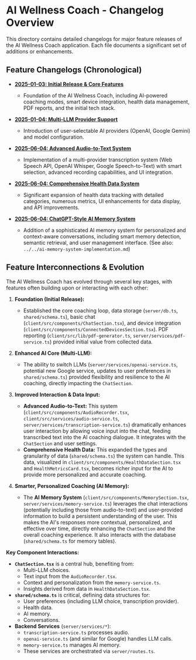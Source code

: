 # AI Wellness Coach - Changelog Overview

This directory contains detailed changelogs for major feature releases of the AI Wellness Coach application. Each file documents a significant set of additions or enhancements.

## Feature Changelogs (Chronological)

*   **[2025-01-03: Initial Release & Core Features](./01-initial-release-2025-01-03.md)**
    *   Foundation of the AI Wellness Coach, including AI-powered coaching modes, smart device integration, health data management, PDF reports, and the initial tech stack.

*   **[2025-01-04: Multi-LLM Provider Support](./02-multi-llm-support-2025-01-04.md)**
    *   Introduction of user-selectable AI providers (OpenAI, Google Gemini) and model configuration.

*   **[2025-06-04: Advanced Audio-to-Text System](./03-advanced-audio-to-text-2025-06-04.md)**
    *   Implementation of a multi-provider transcription system (Web Speech API, OpenAI Whisper, Google Speech-to-Text) with smart selection, advanced recording capabilities, and UI integration.

*   **[2025-06-04: Comprehensive Health Data System](./04-comprehensive-health-data-2025-06-04.md)**
    *   Significant expansion of health data tracking with detailed categories, numerous metrics, UI enhancements for data display, and API improvements.

*   **[2025-06-04: ChatGPT-Style AI Memory System](./05-ai-memory-system-2025-06-04.md)**
    *   Addition of a sophisticated AI memory system for personalized and context-aware conversations, including smart memory detection, semantic retrieval, and user management interface. (See also: `../../ai-memory-system-implementation.md`)

## Feature Interconnections & Evolution

The AI Wellness Coach has evolved through several key stages, with features often building upon or interacting with each other:

1.  **Foundation (Initial Release):**
    *   Established the core coaching loop, data storage (`server/db.ts`, `shared/schema.ts`), basic chat (`client/src/components/ChatSection.tsx`), and device integration (`client/src/components/ConnectedDevicesSection.tsx`). PDF reporting (`client/src/lib/pdf-generator.ts`, `server/services/pdf-service.ts`) provided initial value from collected data.

2.  **Enhanced AI Core (Multi-LLM):**
    *   The ability to switch LLMs (`server/services/openai-service.ts`, potential new Google service, updates to user preferences in `shared/schema.ts`) provided flexibility and resilience to the AI coaching, directly impacting the `ChatSection`.

3.  **Improved Interaction & Data Input:**
    *   **Advanced Audio-to-Text:** This system (`client/src/components/AudioRecorder.tsx`, `client/src/services/audio-service.ts`, `server/services/transcription-service.ts`) dramatically enhances user interaction by allowing voice input into the chat, feeding transcribed text into the AI coaching dialogue. It integrates with the `ChatSection` and user settings.
    *   **Comprehensive Health Data:** This expanded the types and granularity of data (`shared/schema.ts`) the system can handle. This data, visualized in `client/src/components/HealthDataSection.tsx` and `HealthMetricsCard.tsx`, becomes richer input for the AI to provide more personalized and accurate coaching.

4.  **Smarter, Personalized Coaching (AI Memory):**
    *   The **AI Memory System** (`client/src/components/MemorySection.tsx`, `server/services/memory-service.ts`) leverages the chat interactions (potentially including those from audio-to-text) and user-provided information to build a persistent understanding of the user. This makes the AI's responses more contextual, personalized, and effective over time, directly enhancing the `ChatSection` and the overall coaching experience. It also interacts with the database (`shared/schema.ts` for memory tables).

**Key Component Interactions:**

*   **`ChatSection.tsx`** is a central hub, benefiting from:
    *   Multi-LLM choices.
    *   Text input from the `AudioRecorder.tsx`.
    *   Context and personalization from the `memory-service.ts`.
    *   Insights derived from data in `HealthDataSection.tsx`.
*   **`shared/schema.ts`** is critical, defining data structures for:
    *   User preferences (including LLM choice, transcription provider).
    *   Health data.
    *   AI memory.
    *   Conversations.
*   **Backend Services** (`server/services/*`):
    *   `transcription-service.ts` processes audio.
    *   `openai-service.ts` (and similar for Google) handles LLM calls.
    *   `memory-service.ts` manages AI memory.
    *   These services are orchestrated via `server/routes.ts`.
